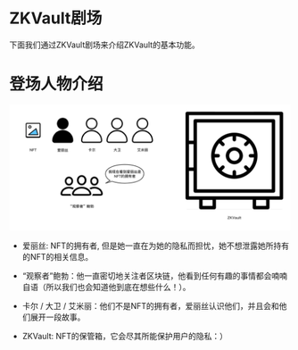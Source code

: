 # ZKVault剧场

下面我们通过ZKVault剧场来介绍ZKVault的基本功能。

# 登场人物介绍

![图示](ZKVault_Theater_Characters.png "人物介绍")

* 爱丽丝: NFT的拥有者, 但是她一直在为她的隐私而担忧，她不想泄露她所持有的NFT的相关信息。

* “观察者”鲍勃：他一直密切地关注者区块链，他看到任何有趣的事情都会喃喃自语（所以我们也会知道他到底在想些什么！）。

* 卡尔 / 大卫 / 艾米丽：他们不是NFT的拥有者，爱丽丝认识他们，并且会和他们展开一段故事。

* ZKVault: NFT的保管箱，它会尽其所能保护用户的隐私：）
